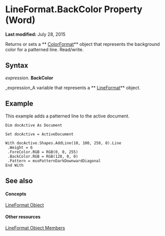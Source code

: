 
# LineFormat.BackColor Property (Word)

 **Last modified:** July 28, 2015

Returns or sets a  ** [ColorFormat](5f12793f-d847-ecf2-6cf6-39387f7f0b28.md)** object that represents the background color for a patterned line. Read/write.

## Syntax

 _expression_. **BackColor**

 _expression_A variable that represents a  ** [LineFormat](28fabccb-d03f-3466-9d07-ea3ebc4cdd11.md)** object.


## Example

This example adds a patterned line to the active document.


```
Dim docActive As Document 
 
Set docActive = ActiveDocument 
 
With docActive.Shapes.AddLine(10, 100, 250, 0).Line 
 .Weight = 6 
 .ForeColor.RGB = RGB(0, 0, 255) 
 .BackColor.RGB = RGB(128, 0, 0) 
 .Pattern = msoPatternDarkDownwardDiagonal 
End With
```


## See also


#### Concepts


 [LineFormat Object](28fabccb-d03f-3466-9d07-ea3ebc4cdd11.md)
#### Other resources


 [LineFormat Object Members](775fcd1f-f4be-f607-c63b-4ae952b7c524.md)
